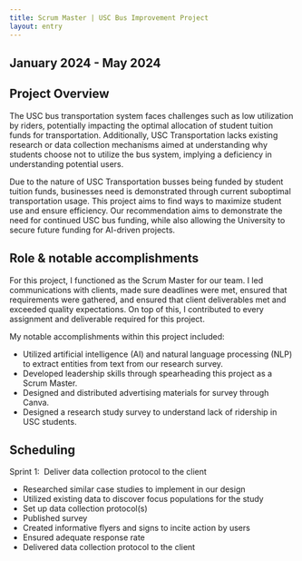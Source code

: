```yaml
---
title: Scrum Master | USC Bus Improvement Project
layout: entry
---
```

## January 2024 - May 2024

## Project Overview
The USC bus transportation system faces challenges such as low utilization by riders, potentially impacting the optimal allocation of student tuition funds for transportation. Additionally, USC Transportation lacks existing research or data collection mechanisms aimed at understanding why students choose not to utilize the bus system, implying a deficiency in understanding potential users.

Due to the nature of USC Transportation busses being funded by student tuition funds, businesses need is demonstrated through current suboptimal transportation usage. This project aims to find ways to maximize student use and ensure efficiency. Our recommendation aims to demonstrate the need for continued USC bus funding, while also allowing the University to secure future funding for  AI-driven projects.

## Role  & notable accomplishments
For this project, I functioned as the Scrum Master for our team. I led communications with clients, made sure deadlines were met, ensured that requirements were gathered, and ensured that client deliverables met and exceeded quality expectations. On top of this, I contributed to every assignment and deliverable required for this project.

My notable accomplishments within this project included:
* Utilized artificial intelligence (AI) and natural language processing (NLP) to extract entities from text from our research survey.
* Developed leadership skills through spearheading this project as a Scrum Master.
* Designed and distributed  advertising materials for survey through Canva.
* Designed a research study survey to understand lack of ridership in USC students.

## Scheduling
Sprint 1:  Deliver data collection protocol to the client 
* Researched similar case studies to implement in our design
* Utilized existing data to discover focus populations for the study
* Set up data collection protocol(s)
* Published survey
* Created informative flyers and signs to incite action by users
* Ensured adequate response rate
* Delivered data collection protocol to the client
